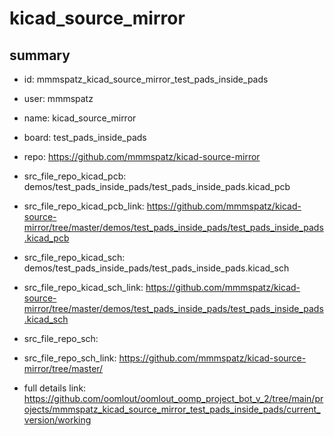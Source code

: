 # kicad_source_mirror
 
## summary 
* id: mmmspatz_kicad_source_mirror_test_pads_inside_pads
* user: mmmspatz
* name: kicad_source_mirror
* board: test_pads_inside_pads
* repo: https://github.com/mmmspatz/kicad-source-mirror
* src_file_repo_kicad_pcb: demos/test_pads_inside_pads/test_pads_inside_pads.kicad_pcb
* src_file_repo_kicad_pcb_link: https://github.com/mmmspatz/kicad-source-mirror/tree/master/demos/test_pads_inside_pads/test_pads_inside_pads.kicad_pcb
* src_file_repo_kicad_sch: demos/test_pads_inside_pads/test_pads_inside_pads.kicad_sch
* src_file_repo_kicad_sch_link: https://github.com/mmmspatz/kicad-source-mirror/tree/master/demos/test_pads_inside_pads/test_pads_inside_pads.kicad_sch

* src_file_repo_sch: 
* src_file_repo_sch_link: https://github.com/mmmspatz/kicad-source-mirror/tree/master/
* full details link: https://github.com/oomlout/oomlout_oomp_project_bot_v_2/tree/main/projects/mmmspatz_kicad_source_mirror_test_pads_inside_pads/current_version/working  







